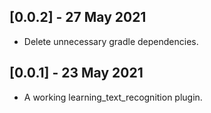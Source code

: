 ## [0.0.2] - 27 May 2021

* Delete unnecessary gradle dependencies.

## [0.0.1] - 23 May 2021

* A working learning_text_recognition plugin.
